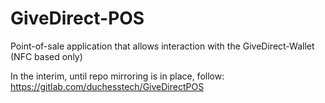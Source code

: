 # GiveDirect-POS
Point-of-sale application that allows interaction with the GiveDirect-Wallet (NFC based only)

In the interim, until repo mirroring is in place, follow: https://gitlab.com/duchesstech/GiveDirectPOS
